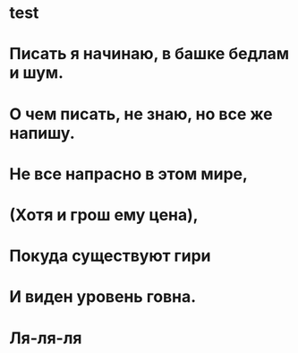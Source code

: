 # test

# Писать я начинаю, в башке бедлам и шум.
# О чем писать, не знаю, но все же напишу.
# Не все напрасно в этом мире,
# (Хотя и грош ему цена),
# Покуда существуют гири
# И виден уровень говна.
# Ля-ля-ля

